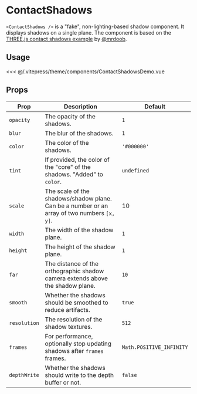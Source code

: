 # ContactShadows

<DocsDemo>
  <ContactShadowsDemo />
</DocsDemo>

`<ContactShadows />` is a "fake", non-lighting-based shadow component. It displays shadows on a single plane. The component is based on the [THREE.js contact shadows example](https://threejs.org/examples/webgl_shadow_contact.html) by [@mrdoob](https://twitter.com/mrdoob).

## Usage

<<< @/.vitepress/theme/components/ContactShadowsDemo.vue

## Props

| Prop         | Description                                                                    | Default     |
| ------------ | ------------------------------------------------------------------------------ | ----------- |
| `opacity`    | The opacity of the shadows.                                                    | `1`         |
| `blur`       | The blur of the shadows.                                                       | `1`         |
| `color`      | The color of the shadows.                                                      | `'#000000'` |
| `tint`       | If provided, the color of the "core" of the shadows. "Added" to `color`.       | `undefined` |
| `scale`      | The scale of the shadows/shadow plane. Can be a number or an array of two numbers `[x, y]`. | 10        |
| `width`      | The width of the shadow plane.                                                 | `1`         |
| `height`     | The height of the shadow plane.                                                | `1`         |
| `far`        | The distance of the orthographic shadow camera extends above the shadow plane. | `10`        |
| `smooth`     | Whether the shadows should be smoothed to reduce artifacts.                    | `true`      |
| `resolution` | The resolution of the shadow textures.                                         | `512`       |
| `frames`     | For performance, optionally stop updating shadows after `frames` frames.       | `Math.POSITIVE_INFINITY`  |
| `depthWrite` | Whether the shadows should write to the depth buffer or not.                   | `false`     |
